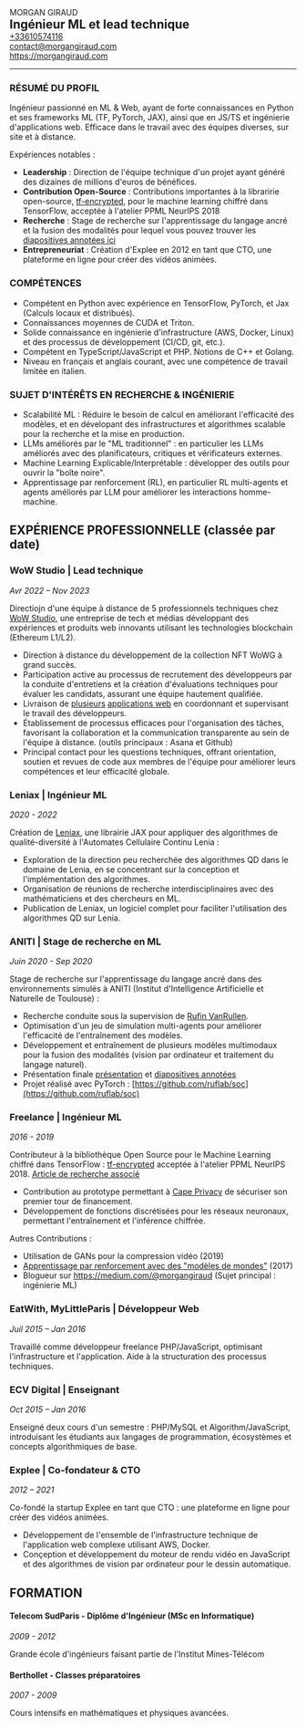 <div class="container">
    <div class="left">
        <div class="h1">MORGAN GIRAUD</div>
        <h2 style="margin: 0">Ingénieur ML et lead technique</h2>
    </div>
    <div class="right">
        <a href="tel:+33610574116">+33610574116</a><br/><a href="mailto:contact@morgangiraud.com">contact@morgangiraud.com</a><br/><a href="https://morgangiraud.com">https://morgangiraud.com</a>
    </div>
</div>

<hr />

### RÉSUMÉ DU PROFIL

Ingénieur passionné en ML & Web, ayant de forte connaissances en Python et ses frameworks ML (TF, PyTorch, JAX), ainsi que en JS/TS et ingénierie d'applications web. Efficace dans le travail avec des équipes diverses, sur site et à distance.

Expériences notables :

- **Leadership** : Direction de l'équipe technique d'un projet ayant généré des dizaines de millions d'euros de bénéfices.
- **Contribution Open-Source** : Contributions importantes à la libraririe open-source, [tf-encrypted](https://tf-encrypted.io/), pour le machine learning chiffré dans TensorFlow, acceptée à l'atelier PPML NeurIPS 2018
- **Recherche** : Stage de recherche sur l'apprentissage du langage ancré et la fusion des modalités pour lequel vous pouvez trouver les [diapositives annotées ici](https://docs.google.com/presentation/d/1MKxizuQflOzxMjbv_sUYUOTsE_oWZ-g02TQzwOFdNtg)
- **Entrepreneuriat** : Création d'Explee en 2012 en tant que CTO, une plateforme en ligne pour créer des vidéos animées.

### COMPÉTENCES

- Compétent en Python avec expérience en TensorFlow, PyTorch, et Jax (Calculs locaux et distribués).
- Connaissances moyennes de CUDA et Triton.
- Solide connaissance en ingénierie d'infrastructure (AWS, Docker, Linux) et des processus de développement (CI/CD, git, etc.).
- Compétent en TypeScript/JavaScript et PHP. Notions de C++ et Golang.
- Niveau en français et anglais courant, avec une compétence de travail limitée en italien.

### SUJET D'INTÉRÊTS EN RECHERCHE & INGÉNIERIE

- Scalabilité ML : Réduire le besoin de calcul en améliorant l'efficacité des modèles, et en dévelopant des infrastructures et algorithmes scalable pour la recherche et la mise en production.
- LLMs améliorés par le "ML traditionnel" : en particulier les LLMs améliorés avec des planificateurs, critiques et vérificateurs externes.
- Machine Learning Explicable/Interprétable : développer des outils pour ouvrir la "boîte noire".
- Apprentissage par renforcement (RL), en particulier RL multi-agents et agents améliorés par LLM pour améliorer les interactions homme-machine.

<div class="page"></div>

## EXPÉRIENCE PROFESSIONNELLE (classée par date)

<div class="container">
    <h3 class="left">WoW Studio | Lead technique </h3>
    <div class="right">
        <em>Avr 2022 – Nov 2023</em>
    </div>
</div>

Directiojn d'une équipe à distance de 5 professionnels techniques chez [WoW Studio](https://www.linkedin.com/company/worldofwomennft/), une entreprise de tech et médias développant des expériences et produits web innovants utilisant les technologies blockchain (Ethereum L1/L2).

- Direction à distance du développement de la collection NFT WoWG à grand succès.
- Participation active au processus de recrutement des développeurs par la conduite d'entretiens et la création d'évaluations techniques pour évaluer les candidats, assurant une équipe hautement qualifiée.
- Livraison de [plusieurs](https://www.worldofwomen.art/) [applications web](https://artfest.worldofwomen.art/) en coordonnant et supervisant le travail des développeurs.
- Établissement de processus efficaces pour l'organisation des tâches, favorisant la collaboration et la communication transparente au sein de l'équipe à distance. (outils principaux : Asana et Github)
- Principal contact pour les questions techniques, offrant orientation, soutien et revues de code aux membres de l'équipe pour améliorer leurs compétences et leur efficacité globale.

<div class="container">
    <h3 class="left">Leniax | Ingénieur ML</h3>
    <div class="right">
        <em>2020 - 2022</em>
    </div>
</div>

Création de [Leniax](https://github.com/morgangiraud/leniax), une librairie JAX pour appliquer des algorithmes de qualité-diversité à l'Automates Cellulaire Continu Lenia :

- Exploration de la direction peu recherchée des algorithmes QD dans le domaine de Lenia, en se concentrant sur la conception et l'implémentation des algorithmes.
- Organisation de réunions de recherche interdisciplinaires avec des mathématiciens et des chercheurs en ML.
- Publication de Leniax, un logiciel complet pour faciliter l'utilisation des algorithmes QD sur Lenia.

<div class="container">
    <h3 class="left">ANITI | Stage de recherche en ML</h3>
    <div class="right">
        <em>Juin 2020 - Sep 2020</em>
    </div>
</div>

Stage de recherche sur l'apprentissage du langage ancré dans des environnements simulés à ANITI (Institut d'Intelligence Artificielle et Naturelle de Toulouse) :

- Recherche conduite sous la supervision de [Rufin VanRullen](https://scholar.google.com/citations?user=1pwyaYgAAAAJ).
- Optimisation d'un jeu de simulation multi-agents pour améliorer l'efficacité de l'entraînement des modèles.
- Développement et entraînement de plusieurs modèles multimodaux pour la fusion des modalités (vision par ordinateur et traitement du langage naturel).
- Présentation finale [présentation](https://www.youtube.com/watch?v=OpnSiUJC9Qw) et [diapositives annotées](https://docs.google.com/presentation/d/1MKxizuQflOzxMjbv_sUYUOTsE_oWZ-g02TQzwOFdNtg)
- Projet réalisé avec PyTorch : [https://github.com/ruflab/soc](https://github.com/ruflab/soc)

<div class="page"></div>

<div class="container">
    <h3 class="left">Freelance | Ingénieur ML</h3>
    <div class="right">
        <em>2016 - 2019</em>
    </div>
</div>

Contributeur à la bibliothèque Open Source pour le Machine Learning chiffré dans TensorFlow : [tf-encrypted](https://tf-encrypted.io/) acceptée à l'atelier PPML NeurIPS 2018. [Article de recherche associé](https://arxiv.org/abs/1810.08130)

- Contribution au prototype permettant à [Cape Privacy](https://capeprivacy.com/) de sécuriser son premier tour de financement.
- Développement de fonctions discrétisées pour les réseaux neuronaux, permettant l'entraînement et l'inférence chiffrée.

Autres Contributions :
- Utilisation de GANs pour la compression vidéo (2019)
- [Apprentissage par renforcement avec des "modèles de mondes"](https://github.com/morgangiraud/openai-rl) (2017)
- Blogueur sur https://medium.com/@morgangiraud (Sujet principal : ingénierie ML)

<div class="container">
    <h3 class="left"> EatWith, MyLittleParis | Développeur Web</h3>
    <div class="right">
        <em>Juil 2015 – Jan 2016</em>
    </div>
</div>

Travaillé comme développeur freelance PHP/JavaScript, optimisant l'infrastructure et l'application. Aide à la structuration des processus techniques.

<div class="container">
    <h3 class="left">ECV Digital | Enseignant</h3>
    <div class="right">
        <em>Oct 2015 – Jan 2016</em>
    </div>
</div>

Enseigné deux cours d'un semestre : PHP/MySQL et Algorithm/JavaScript, introduisant les étudiants aux langages de programmation, écosystèmes et concepts algorithmiques de base.

<div class="container">
    <h3 class="left">Explee | Co-fondateur & CTO</h3>
    <div class="right">
        <em>2012 – 2021</em>
    </div>
</div>

Co-fondé la startup Explee en tant que CTO : une plateforme en ligne pour créer des vidéos animées.

- Développement de l'ensemble de l'infrastructure technique de l'application web complexe utilisant AWS, Docker.
- Conçeption et développement du moteur de rendu vidéo en JavaScript et des algorithmes de vision par ordinateur pour le dessin automatique.

## FORMATION

<div class="container">
    <h4 class="left"> Telecom SudParis - Diplôme d'Ingénieur (MSc en Informatique)</h3>
    <div class="right">
        <em>2009 - 2012</em>
    </div>
</div>

Grande école d'ingénieurs faisant partie de l'Institut Mines-Télécom

<div class="container">
    <h4 class="left"> Berthollet - Classes préparatoires</h3>
    <div class="right">
        <em>2007 - 2009</em>
    </div>
</div>

Cours intensifs en mathématiques et physiques avancées.